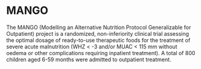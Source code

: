 # MANGO

The MANGO (Modelling an Alternative Nutrition Protocol Generalizable for Outpatient) project is a randomized, non-inferiority clinical trial assessing the optimal dosage of ready-to-use therapeutic foods for the treatment of severe acute malnutrition (WHZ < -3 and/or MUAC < 115 mm without oedema or other complications requiring inpatient treatment). A total of 800 children aged 6-59 months were admitted to outpatient treatment. 
